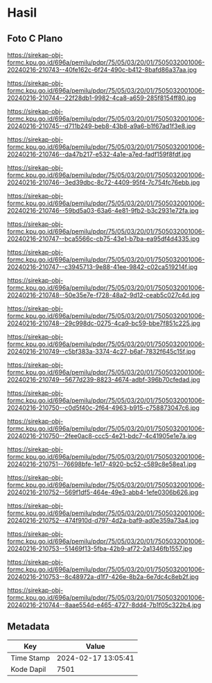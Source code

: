 # Hasil

## Foto C Plano

https://sirekap-obj-formc.kpu.go.id/696a/pemilu/pdpr/75/05/03/20/01/7505032001006-20240216-210743--40fe162c-6f24-490c-b412-8bafd86a37aa.jpg

https://sirekap-obj-formc.kpu.go.id/696a/pemilu/pdpr/75/05/03/20/01/7505032001006-20240216-210744--22f28db1-9982-4ca8-a659-285f8154ff80.jpg

https://sirekap-obj-formc.kpu.go.id/696a/pemilu/pdpr/75/05/03/20/01/7505032001006-20240216-210745--d711b249-beb8-43b8-a9a6-b1f67ad1f3e8.jpg

https://sirekap-obj-formc.kpu.go.id/696a/pemilu/pdpr/75/05/03/20/01/7505032001006-20240216-210746--da47b217-e532-4a1e-a7ed-fadf159f8fdf.jpg

https://sirekap-obj-formc.kpu.go.id/696a/pemilu/pdpr/75/05/03/20/01/7505032001006-20240216-210746--3ed39dbc-8c72-4409-95f4-7c754fc76ebb.jpg

https://sirekap-obj-formc.kpu.go.id/696a/pemilu/pdpr/75/05/03/20/01/7505032001006-20240216-210746--59bd5a03-63a6-4e81-9fb2-b3c2931e72fa.jpg

https://sirekap-obj-formc.kpu.go.id/696a/pemilu/pdpr/75/05/03/20/01/7505032001006-20240216-210747--bca5566c-cb75-43e1-b7ba-ea95df4d4335.jpg

https://sirekap-obj-formc.kpu.go.id/696a/pemilu/pdpr/75/05/03/20/01/7505032001006-20240216-210747--c3945713-9e88-41ee-9842-c02ca519214f.jpg

https://sirekap-obj-formc.kpu.go.id/696a/pemilu/pdpr/75/05/03/20/01/7505032001006-20240216-210748--50e35e7e-f728-48a2-9d12-ceab5c027c4d.jpg

https://sirekap-obj-formc.kpu.go.id/696a/pemilu/pdpr/75/05/03/20/01/7505032001006-20240216-210748--29c998dc-0275-4ca9-bc59-bbe7f851c225.jpg

https://sirekap-obj-formc.kpu.go.id/696a/pemilu/pdpr/75/05/03/20/01/7505032001006-20240216-210749--c5bf383a-3374-4c27-b6af-7832f645c15f.jpg

https://sirekap-obj-formc.kpu.go.id/696a/pemilu/pdpr/75/05/03/20/01/7505032001006-20240216-210749--5677d239-8823-4674-adbf-396b70cfedad.jpg

https://sirekap-obj-formc.kpu.go.id/696a/pemilu/pdpr/75/05/03/20/01/7505032001006-20240216-210750--c0d5f40c-2f64-4963-b915-c758873047c6.jpg

https://sirekap-obj-formc.kpu.go.id/696a/pemilu/pdpr/75/05/03/20/01/7505032001006-20240216-210750--2fee0ac8-ccc5-4e21-bdc7-4c41905e1e7a.jpg

https://sirekap-obj-formc.kpu.go.id/696a/pemilu/pdpr/75/05/03/20/01/7505032001006-20240216-210751--76698bfe-1e17-4920-bc52-c589c8e58ea1.jpg

https://sirekap-obj-formc.kpu.go.id/696a/pemilu/pdpr/75/05/03/20/01/7505032001006-20240216-210752--569f1df5-464e-49e3-abb4-1efe0306b626.jpg

https://sirekap-obj-formc.kpu.go.id/696a/pemilu/pdpr/75/05/03/20/01/7505032001006-20240216-210752--474f910d-d797-4d2a-baf9-ad0e359a73a4.jpg

https://sirekap-obj-formc.kpu.go.id/696a/pemilu/pdpr/75/05/03/20/01/7505032001006-20240216-210753--51469f13-5fba-42b9-af72-2a1346fb1557.jpg

https://sirekap-obj-formc.kpu.go.id/696a/pemilu/pdpr/75/05/03/20/01/7505032001006-20240216-210753--8c48972a-d1f7-426e-8b2a-6e7dc4c8eb2f.jpg

https://sirekap-obj-formc.kpu.go.id/696a/pemilu/pdpr/75/05/03/20/01/7505032001006-20240216-210744--8aae554d-e465-4727-8dd4-7b1f05c322b4.jpg


## Metadata

| Key        | Value               |
| ---------- | ------------------- |
| Time Stamp | 2024-02-17 13:05:41 |
| Kode Dapil | 7501                |



